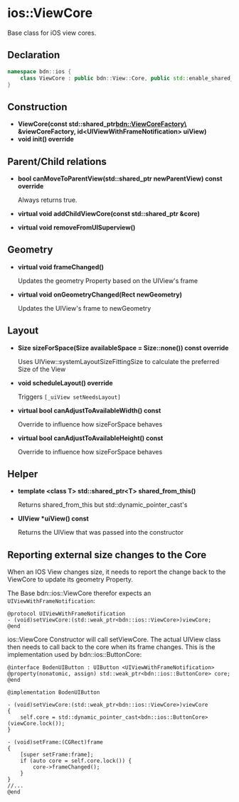 # ios::ViewCore

Base class for iOS view cores.

## Declaration

```c++
namespace bdn::ios {
	class ViewCore : public bdn::View::Core, public std::enable_shared_from_this<ViewCore>
}
```

## Construction

* **ViewCore(const std::shared_ptr<bdn::ViewCoreFactory\> &viewCoreFactory, id<UIViewWithFrameNotification\> uiView)**
* **void init() override**


## Parent/Child relations

* **bool canMoveToParentView(std::shared_ptr<View> newParentView) const override**

	Always returns true.

* **virtual void addChildViewCore(const std::shared_ptr<ViewCore> &core)**
* **virtual void removeFromUISuperview()**

## Geometry

* **virtual void frameChanged()**
	
	Updates the geometry Property based on the UIView's frame

* **virtual void onGeometryChanged(Rect newGeometry)**

	Updates the UIView's frame to newGeometry

## Layout

* **Size sizeForSpace(Size availableSpace = Size::none()) const override**

	Uses UIView::systemLayoutSizeFittingSize to calculate the preferred Size of the View

* **void scheduleLayout() override**

	Triggers ```[_uiView setNeedsLayout]```

* **virtual bool canAdjustToAvailableWidth() const**

	Override to influence how sizeForSpace behaves

* **virtual bool canAdjustToAvailableHeight() const**

	Override to influence how sizeForSpace behaves

## Helper
	
* **template <class T\> std::shared_ptr<T\> shared_from_this()**

	Returns shared_from_this but std::dynamic_pointer_cast<T>'s 

* **UIView \*uiView() const**

	Returns the UIView that was passed into the constructor

## Reporting external size changes to the Core

When an IOS View changes size, it needs to report the change back to the ViewCore to update its geometry Property.

The Base bdn::ios::ViewCore therefor expects an `UIViewWithFrameNotification`:

```obj-c
@protocol UIViewWithFrameNotification
- (void)setViewCore:(std::weak_ptr<bdn::ios::ViewCore>)viewCore;
@end
```

ios::ViewCore Constructor will call setViewCore. The actual UIView class then needs to call back to the core when its frame changes. This is the implementation used by bdn::ios::ButtonCore:

```obj-c
@interface BodenUIButton : UIButton <UIViewWithFrameNotification>
@property(nonatomic, assign) std::weak_ptr<bdn::ios::ButtonCore> core;
@end

@implementation BodenUIButton

- (void)setViewCore:(std::weak_ptr<bdn::ios::ViewCore>)viewCore
{
    self.core = std::dynamic_pointer_cast<bdn::ios::ButtonCore>(viewCore.lock());
}

- (void)setFrame:(CGRect)frame
{
    [super setFrame:frame];
    if (auto core = self.core.lock()) {
        core->frameChanged();
    }
}
//...
@end
```

